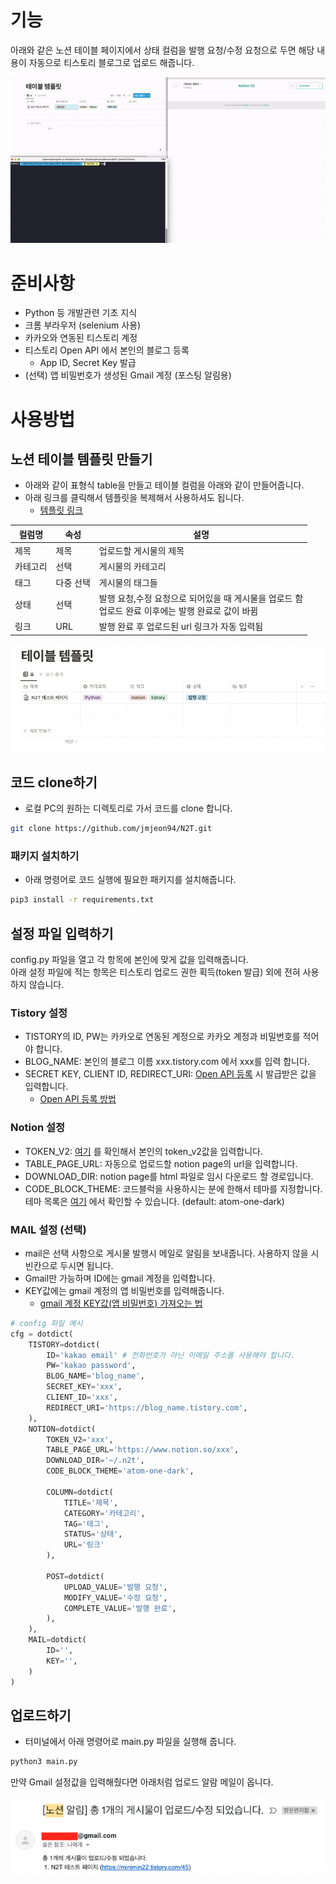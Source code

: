 # 기능

아래와 같은 노션 테이블 페이지에서 상태 컬럼을 발행 요청/수정 요청으로 두면 해당 내용이 자동으로 티스토리 블로그로 업로드 해줍니다.

![sample](resource/sample.gif)

# 준비사항

- Python 등 개발관련 기초 지식
- 크롬 부라우저 (selenium 사용)
- 카카오와 연동된 티스토리 계정
- 티스토리 Open API 에서 본인의 블로그 등록
    - App ID, Secret Key 발급
- (선택) 앱 비밀번호가 생성된 Gmail 계정 (포스팅 알림용)

# 사용방법

## 노션 테이블 템플릿 만들기

- 아래와 같이 표형식 table을 만들고 테이블 컬럼을 아래와 같이 만들어줍니다.
- 아래 링크를 클릭해서 템플릿을 복제해서 사용하셔도 됩니다.
     - [템플릿 링크](https://wistful-trick-85a.notion.site/08e08d36ac3544a7ab21f141232b311b?v=92376629a4d74c358d47228fbd9edcce)

| 컬럼명 | 속성 | 설명                                                            |
|-----| --- |---------------------------------------------------------------|
| 제목  | 제목 | 업로드할 게시물의 제목                                                  |
| 카테고리 | 선택 | 게시물의 카테고리                                                     |
| 태그  | 다중 선택 | 게시물의 태그들                                                      |
| 상태  | 선택 | 발행 요청,수정 요청으로 되어있을 때 게시물을 업로드 함 <br> 업로드 완료 이후에는 발행 완료로 값이 바뀜 |
| 링크  | URL | 발행 완료 후 업로드된 url 링크가 자동 입력됨                                   |

![table](resource/table.png)

## 코드 clone하기

- 로컬 PC의 원하는 디렉토리로 가서 코드를 clone 합니다.

```bash
git clone https://github.com/jmjeon94/N2T.git
```

### 패키지 설치하기

- 아래 명령어로 코드 실행에 필요한 패키지를 설치해줍니다.

```bash
pip3 install -r requirements.txt
```

## 설정 파일 입력하기

config.py 파일을 열고 각 항목에 본인에 맞게 값을 입력해줍니다.  
아래 설정 파일에 적는 항목은 티스토리 업로드 권한 획득(token 발급) 외에 전혀 사용하지 않습니다.

### Tistory 설정

- TISTORY의 ID, PW는 카카오로 연동된 계정으로 카카오 계정과 비밀번호를 적어야 합니다.
- BLOG_NAME: 본인의 블로그 이름 xxx.tistory.com 에서 xxx를 입력 합니다.
- SECRET KEY, CLIENT ID, REDIRECT_URI: [Open API 등록](https://www.tistory.com/guide/api/manage/register) 시 발급받은 값을 입력합니다.
    - [Open API 등록 방법](https://minimin2.tistory.com/82)

### Notion 설정

- TOKEN_V2: [여기](https://minimin2.tistory.com/99#05cfe4a1-87e1-4edf-a903-66f3e7cdcac1) 를 확인해서 본인의 token_v2값을 입력합니다.
- TABLE_PAGE_URL: 자동으로 업로드할 notion page의 url을 입력합니다.
- DOWNLOAD_DIR: notion page를 html 파일로 임시 다운로드 할 경로입니다.
- CODE_BLOCK_THEME: 코드블럭을 사용하시는 분에 한해서 테마를 지정합니다. 테마 목록은 [여기](https://highlightjs.org/static/demo/) 에서 확인할 수 있습니다. (default: atom-one-dark)

### MAIL 설정 (선택)

- mail은 선택 사항으로 게시물 발행시 메일로 알림을 보내줍니다. 사용하지 않을 시 빈칸으로 두시면 됩니다.
- Gmail만 가능하며 ID에는 gmail 계정을 입력합니다.
- KEY값에는 gmail 계정의 앱 비밀번호를 입력해줍니다.
    - [gmail 계정 KEY값(앱 비밀번호) 가져오는 법](https://minimin2.tistory.com/44)

```python
# config 파일 예시
cfg = dotdict(
    TISTORY=dotdict(
        ID='kakao email' # 전화번호가 아닌 이메일 주소를 사용해야 합니다.
        PW='kakao password',
        BLOG_NAME='blog_name',
        SECRET_KEY='xxx',
        CLIENT_ID='xxx',
        REDIRECT_URI='https://blog_name.tistory.com',
    ),
    NOTION=dotdict(
        TOKEN_V2='xxx',
        TABLE_PAGE_URL='https://www.notion.so/xxx',
        DOWNLOAD_DIR='~/.n2t',
        CODE_BLOCK_THEME='atom-one-dark',

        COLUMN=dotdict(
            TITLE='제목',
            CATEGORY='카테고리',
            TAG='태그',
            STATUS='상태',
            URL='링크'
        ),

        POST=dotdict(
            UPLOAD_VALUE='발행 요청',
            MODIFY_VALUE='수정 요청',
            COMPLETE_VALUE='발행 완료',
        ),
    ),
    MAIL=dotdict(
        ID='',
        KEY='',
    )
)
```

## 업로드하기

- 터미널에서 아래 명령어로 main.py 파일을 실행해 줍니다.

```python
python3 main.py
```

만약 Gmail 설정값을 입력해줬다면 아래처럼 업로드 알람 메일이 옵니다.

![mail](resource/mail.png)